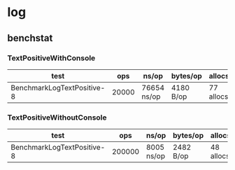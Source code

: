 # log

## benchstat

### TextPositiveWithConsole

| test                             | ops      | ns/op         | bytes/op    | allocs/op       |
|----------------------------------|----------|---------------|-------------|-----------------|
| BenchmarkLogTextPositive-8       | 20000    | 76654 ns/op   | 4180 B/op   | 77 allocs/op    |

### TextPositiveWithoutConsole

| test                             | ops      | ns/op         | bytes/op    | allocs/op       |
|----------------------------------|----------|---------------|-------------|-----------------|
| BenchmarkLogTextPositive-8       | 200000   | 8005 ns/op    | 2482 B/op   | 48 allocs/op    |

